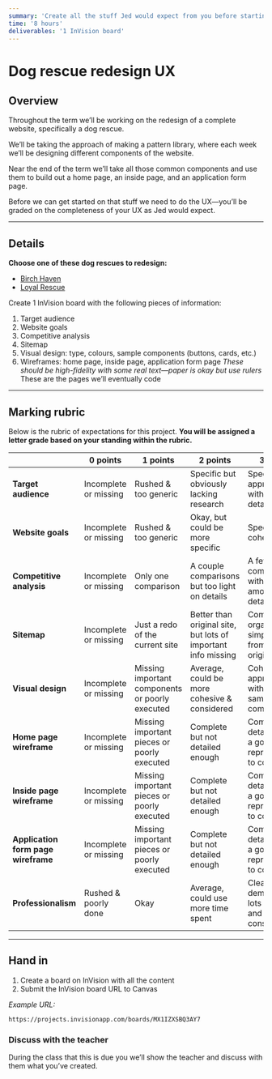 ```yaml
---
summary: 'Create all the stuff Jed would expect from you before starting to write any code.'
time: '8 hours'
deliverables: '1 InVision board'
---
```


# Dog rescue redesign UX

## Overview

Throughout the term we’ll be working on the redesign of a complete website, specifically a dog rescue.

We’ll be taking the approach of making a pattern library, where each week we’ll be designing different components of the website.

Near the end of the term we’ll take all those common components and use them to build out a home page, an inside page, and an application form page.

Before we can get started on that stuff we need to do the UX—you’ll be graded on the completeness of your UX as Jed would expect.

---

## Details

**Choose one of these dog rescues to redesign:**

- [Birch Haven](http://www.birchhaven.org/)
- [Loyal Rescue](http://www.loyalrescue.com/)

Create 1 InVision board with the following pieces of information:

1. Target audience
2. Website goals
3. Competitive analysis
4. Sitemap
5. Visual design: type, colours, sample components (buttons, cards, etc.)
6. Wireframes: home page, inside page, application form page
  *These should be high-fidelity with some real text—paper is okay but use rulers*
  These are the pages we’ll eventually code

---

## Marking rubric

Below is the rubric of expectations for this project. **You will be assigned a letter grade based on your standing within the rubric.**

| | 0 points | 1 points | 2 points | 3 points |
| --- | --- | --- | --- | --- |
| **Target audience** | Incomplete or missing | Rushed & too generic | Specific but obviously lacking research | Specific and appropriate, with good details |
| **Website goals** | Incomplete or missing | Rushed & too generic | Okay, but could be more specific | Specific and cohesive |
| **Competitive analysis** | Incomplete or missing | Only one comparison | A couple comparisons but too light on details | A few good comparisons with a goodly amount of details |
| **Sitemap** | Incomplete or missing | Just a redo of the current site | Better than original site, but lots of important info missing | Complete, organized and simplified from the original site |
| **Visual design** | Incomplete or missing | Missing important components or poorly executed | Average, could be more cohesive & considered | Cohesive & appropriate with a good sample of components |
| **Home page wireframe** | Incomplete or missing | Missing important pieces or poorly executed | Complete but not detailed enough | Complete, detailed, and a good representation to code from |
| **Inside page wireframe** | Incomplete or missing | Missing important pieces or poorly executed | Complete but not detailed enough | Complete, detailed, and a good representation to code from |
| **Application form page wireframe** | Incomplete or missing | Missing important pieces or poorly executed | Complete but not detailed enough | Complete, detailed, and a good representation to code from |
| **Professionalism** | Rushed & poorly done | Okay | Average, could use more time spent | Clearly demonstrated lots of effort and consideration |

---

## Hand in

1. Create a board on InVision with all the content
2. Submit the InVision board URL to Canvas

*Example URL:*

```
https://projects.invisionapp.com/boards/MX1IZXSBQ3AY7
```

### Discuss with the teacher

During the class that this is due you we’ll show the teacher and discuss with them what you’ve created.
